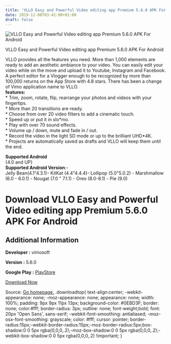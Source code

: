 ```yaml
---
title: 'VLLO Easy and Powerful Video editing app Premium 5.6.0 APK For Android'
date: 2019-12-08T03:42:00+01:00
draft: false
---
```


![VLLO Easy and Powerful Video editing app Premium 5.6.0 APK For Android](https://i1.wp.com/apkhome.net/wp-content/uploads/2019/11/VLLO-Easy-and-Powerful-Video-editing-app-Premium-5.6.0.png "VLLO Easy and Powerful Video editing app Premium 5.6.0 APK For Android")

  

VLLO Easy and Powerful Video editing app Premium 5.6.0 APK For Android

VLLO provides all the features you need. More than 1,000 elements are ready to add an aesthetic ambiance to your video. You can easily edit your video while on the move and upload it to Youtube, Instagram and Facebook. A perfect editor for a Vlogger enough to be recognized by more than 100,000 returns on the App Store with 4.8 stars. There has been a change of Vimo application name to VLLO.  
**features:**  
\* Trim, zoom, rotate, flip, rearrange your photos and videos with your fingertips.  
\* More than 20 transitions are ready.  
\* Choose from over 20 video filters to add a cinematic touch.  
\* Speed up or put it in slo\*mo.  
\* Play with over 70 sound effects.  
\* Volume up / down, mute and fade in / out.  
\* Record the video in the light SD mode or up to the brilliant UHD\*4K.  
\* Projects are automatically saved as drafts and VLLO will keep them until the end.

**Supported Android**  
{4.0 and UP}  
**Supported Android Version**:-  
Jelly Bean(4.1"4.3.1)- KitKat (4.4"4.4.4)- Lollipop (5.0"5.0.2) - Marshmallow (6.0 - 6.0.1) - Nougat (7.0 " 7.1.1) - Oreo (8.0-8.1) - Pie (9.0)

Download VLLO Easy and Powerful Video editing app Premium 5.6.0 APK For Android
===============================================================================

Additional Information
----------------------

**Developer :** vimosoft

**Version :** 5.6.0

**Google Play :** [PlayStore](https://play.google.com/store/apps/details?id=com.darinsoft.vimo)

  

[Download Now](https://store4app.co/post/vllo-easy-and-powerful-video-editing-app-premium-5-6-0-apk-for-android_1574951314)

  
Source: [Go homepage.](https://store4app.co/post/vllo-easy-and-powerful-video-editing-app-premium-5-6-0-apk-for-android_1574951314) .downloadtop{ text-align:center; -webkit-appearance: none; -moz-appearance: none; appearance: none; width: 100%; padding: 9px 9px 11px 13px; background-color: #0EBD3F; border: none; color:#fff; border-radius: 3px; outline: none; font-weight;bold; font: 20px 'Open Sans', sans-serif; -webkit-font-smoothing: antialiased; -moz-osx-font-smoothing: grayscale; color: #fff; cursor: pointer; border-radius:15px;-webkit-border-radius:15px;-moz-border-radius:5px;box-shadow:0 0 5px rgba(0,0,0,.2);-moz-box-shadow:0 0 5px rgba(0,0,0,.2);-webkit-box-shadow:0 0 5px rgba(0,0,0,.2) !important; }